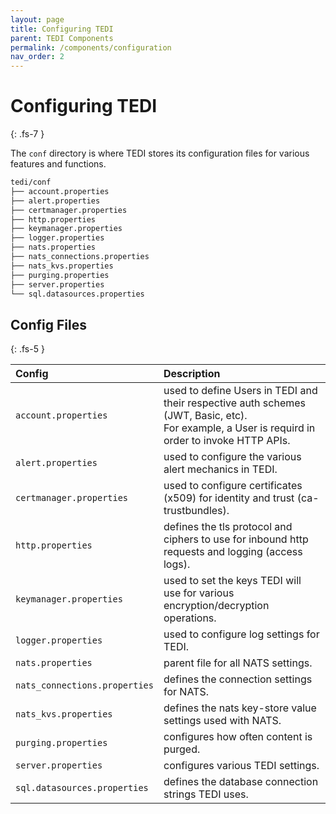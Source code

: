 ```yaml
---
layout: page
title: Configuring TEDI
parent: TEDI Components
permalink: /components/configuration
nav_order: 2
---
```


# Configuring TEDI
{: .fs-7 }

The `conf` directory is where TEDI stores its configuration files for various features and functions.

```sh
tedi/conf
├── account.properties
├── alert.properties
├── certmanager.properties
├── http.properties
├── keymanager.properties
├── logger.properties
├── nats.properties
├── nats_connections.properties
├── nats_kvs.properties
├── purging.properties
├── server.properties
└── sql.datasources.properties
```


## **Config Files**
{: .fs-5 }

| **Config**                        | **Description**               |
|:------------------------------|:--------------------------|
| `account.properties`          | used to define Users in TEDI and their respective auth schemes (JWT, Basic, etc). <br>For example, a User is requird in order to invoke HTTP  APIs.    |
| `alert.properties`            | used to configure the various alert mechanics in TEDI.|
| `certmanager.properties`      | used to configure certificates (x509) for identity and trust (ca-trustbundles). |
| `http.properties`             | defines the tls protocol and ciphers to use for inbound http requests and logging (access logs).  |
| `keymanager.properties`       | used to set the keys TEDI will use for various encryption/decryption operations. |
| `logger.properties`           | used to configure log settings for TEDI.  |
| `nats.properties`             | parent file for all NATS settings.  |
| `nats_connections.properties` | defines the connection settings for NATS. |
| `nats_kvs.properties`         | defines the nats key-store value settings used with NATS.  |
| `purging.properties`          | configures how often content is purged.  |
| `server.properties`           | configures various TEDI settings.  |
| `sql.datasources.properties`  | defines the database connection strings TEDI uses.  |